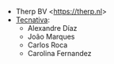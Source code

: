 - Therp BV \<<https://therp.nl>\>
- [Tecnativa](https://www.tecnativa.com):
  - Alexandre Díaz
  - João Marques
  - Carlos Roca
  - Carolina Fernandez

